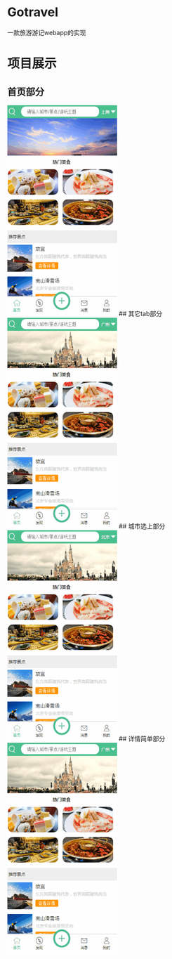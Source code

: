 # Gotravel
一款旅游游记webapp的实现

# 项目展示
## 首页部分
<img src="https://github.com/Ciketoom/eshop-pic/blob/master/travel/shouye.gif" width="250" height="480" alt="项目首页模块"/>
## 其它tab部分
<img src="https://github.com/Ciketoom/eshop-pic/blob/master/travel/qita.gif" width="250" height="480" alt="项目其它页面模块"/>
## 城市选上部分
<img src="https://github.com/Ciketoom/eshop-pic/blob/master/travel/city.gif" width="250" height="480" alt="项目城市选择页面模块"/>
## 详情简单部分
<img src="https://github.com/Ciketoom/eshop-pic/blob/master/travel/detail.gif" width="250" height="480" alt="项目详情页面模块"/>
